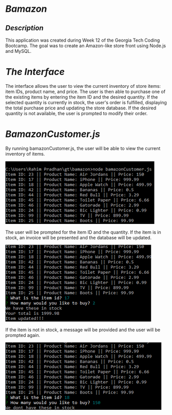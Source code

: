 # _Bamazon_ #

## _Description_ #

This application was created during Week 12 of the Georgia Tech Coding Bootcamp. The goal was to create an Amazon-like store front using Node.js and MySQL.

# _The Interface_ #

The interface allows the user to view the current inventory of store items: item IDs, product name, and price. The user is then able to purchase one of the existing items by entering the item ID and the desired quantity. If the selected quantity is currently in stock, the user's order is fulfilled, displaying the total purchase price and updating the store database. If the desired quantity is not available, the user is prompted to modify their order.

# _BamazonCustomer.js_ #

By running bamazonCustomer.js, the user will be able to view the current inventory of items.

![First Image](https://github.com/rahimpradhan/bamazon/blob/master/images/bamazon1.PNG)

The user will be prompted for the item ID and the quantity. If the item is in stock, an invoice will be presented and the database will be updated.


![Second Image](https://github.com/rahimpradhan/bamazon/blob/master/images/bamazon2.PNG)


If the item is not in stock, a message will be provided and the user will be prompted again.

![Third Image](https://github.com/rahimpradhan/bamazon/blob/master/images/bamazon3.PNG)